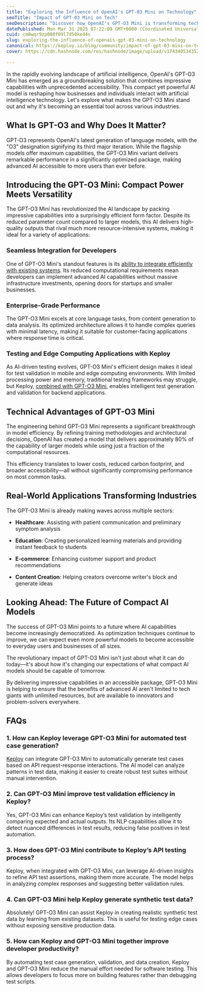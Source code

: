 ```yaml
---
title: "Exploring the Influence of OpenAI's GPT-03 Mini on Technology"
seoTitle: "Impact of GPT-03 Mini on Tech"
seoDescription: "Discover how OpenAI's GPT-O3 Mini is transforming technology with its accessible, efficient AI capabilities across various industries"
datePublished: Mon Mar 31 2025 07:22:09 GMT+0000 (Coordinated Universal Time)
cuid: cm8wqr9zp000f09l7d50ke44s
slug: exploring-the-influence-of-openais-gpt-03-mini-on-technology
canonical: https://keploy.io/blog/community/impact-of-gpt-03-mini-on-tech
cover: https://cdn.hashnode.com/res/hashnode/image/upload/v1743405343528/d21bf530-2c20-4316-8a0b-c1a76b95b6b3.png

---
```


In the rapidly evolving landscape of artificial intelligence, OpenAI's GPT-O3 Mini has emerged as a groundbreaking solution that combines impressive capabilities with unprecedented accessibility. This compact yet powerful AI model is reshaping how businesses and individuals interact with artificial intelligence technology. Let's explore what makes the GPT-O3 Mini stand out and why it's becoming an essential tool across various industries.

## What Is GPT-O3 and Why Does It Matter?

GPT-O3 represents OpenAI's latest generation of language models, with the "O3" designation signifying its third major iteration. While the flagship models offer maximum capabilities, the GPT-O3 Mini variant delivers remarkable performance in a significantly optimized package, making advanced AI accessible to more users than ever before.

## Introducing the GPT-O3 Mini: Compact Power Meets Versatility

The GPT-O3 Mini has revolutionized the AI landscape by packing impressive capabilities into a surprisingly efficient form factor. Despite its reduced parameter count compared to larger models, this AI delivers high-quality outputs that rival much more resource-intensive systems, making it ideal for a variety of applications:

### Seamless Integration for Developers

One of GPT-O3 Mini's standout features is its [ability to integrate efficiently with existing systems](https://keploy.io/blog/community/testing-with-chatgpt-epic-wins-and-fails). Its reduced computational requirements mean developers can implement advanced AI capabilities without massive infrastructure investments, opening doors for startups and smaller businesses.

### Enterprise-Grade Performance

The GPT-O3 Mini excels at core language tasks, from content generation to data analysis. Its optimized architecture allows it to handle complex queries with minimal latency, making it suitable for customer-facing applications where response time is critical.

### **Testing and Edge Computing Applications with Keploy**

As AI-driven testing evolves, GPT-O3 Mini's efficient design makes it ideal for test validation in mobile and edge computing environments. With limited processing power and memory, traditional testing frameworks may struggle, but Keploy, [combined with GPT-O3 Mini](https://keploy.io/blog/community/comparing-github-copilot-vs-chatgpt-for-unit-testing), enables intelligent test generation and validation for backend applications.

## Technical Advantages of GPT-O3 Mini

The engineering behind GPT-O3 Mini represents a significant breakthrough in model efficiency. By refining training methodologies and architectural decisions, OpenAI has created a model that delivers approximately 80% of the capability of larger models while using just a fraction of the computational resources.

This efficiency translates to lower costs, reduced carbon footprint, and broader accessibility—all without significantly compromising performance on most common tasks.

## Real-World Applications Transforming Industries

The GPT-O3 Mini is already making waves across multiple sectors:

* **Healthcare**: Assisting with patient communication and preliminary symptom analysis
    
* **Education**: Creating personalized learning materials and providing instant feedback to students
    
* **E-commerce**: Enhancing customer support and product recommendations
    
* **Content Creation**: Helping creators overcome writer's block and generate ideas
    

## Looking Ahead: The Future of Compact AI Models

The success of GPT-O3 Mini points to a future where AI capabilities become increasingly democratized. As optimization techniques continue to improve, we can expect even more powerful models to become accessible to everyday users and businesses of all sizes.

The revolutionary impact of GPT-O3 Mini isn't just about what it can do today—it's about how it's changing our expectations of what compact AI models should be capable of tomorrow.

By delivering impressive capabilities in an accessible package, GPT-O3 Mini is helping to ensure that the benefits of advanced AI aren't limited to tech giants with unlimited resources, but are available to innovators and problem-solvers everywhere.

## **FAQs**

### **1\. How can Keploy leverage GPT-O3 Mini for automated test case generation?**

[Keploy](http://keploy.io) can integrate GPT-O3 Mini to automatically generate test cases based on API request-response interactions. The AI model can analyze patterns in test data, making it easier to create robust test suites without manual intervention.

### **2\. Can GPT-O3 Mini improve test validation efficiency in Keploy?**

Yes, GPT-O3 Mini can enhance Keploy’s test validation by intelligently comparing expected and actual outputs. Its NLP capabilities allow it to detect nuanced differences in test results, reducing false positives in test automation.

### **3\. How does GPT-O3 Mini contribute to Keploy’s API testing process?**

Keploy, when integrated with GPT-O3 Mini, can leverage AI-driven insights to refine API test assertions, making them more accurate. The model helps in analyzing complex responses and suggesting better validation rules.

### **4\. Can GPT-O3 Mini help Keploy generate synthetic test data?**

Absolutely! GPT-O3 Mini can assist Keploy in creating realistic synthetic test data by learning from existing datasets. This is useful for testing edge cases without exposing sensitive production data.

### **5\. How can Keploy and GPT-O3 Mini together improve developer productivity?**

By automating test case generation, validation, and data creation, Keploy and GPT-O3 Mini reduce the manual effort needed for software testing. This allows developers to focus more on building features rather than debugging test scripts.